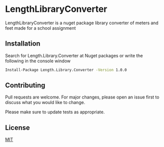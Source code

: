 # LengthLibraryConverter

LengthLibraryConverter is a nuget package library converter of meters and feet made for a school assignment

## Installation

Search for Length.Library.Converter at Nuget packages or write the following in the console window

```bash
Install-Package Length.Library.Converter -Version 1.0.0
```


## Contributing
Pull requests are welcome. For major changes, please open an issue first to discuss what you would like to change.

Please make sure to update tests as appropriate.

## License
[MIT](https://choosealicense.com/licenses/mit/)
